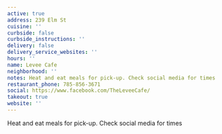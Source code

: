 ```yaml
---
active: true
address: 239 Elm St
cuisine: ''
curbside: false
curbside_instructions: ''
delivery: false
delivery_service_websites: ''
hours: ''
name: Levee Cafe
neighborhood: ''
notes: Heat and eat meals for pick-up. Check social media for times
restaurant_phone: 785-856-3671
social: https://www.facebook.com/TheLeveeCafe/
takeout: true
website: ''
---
```


Heat and eat meals for pick-up. Check social media for times